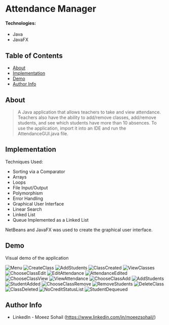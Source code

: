 # Attendance Manager

#### Technologies:

- Java
- JavaFX

## Table of Contents

- [About](#about)
- [Implementation](#implementation)
- [Demo](#demo)
- [Author Info](#author-info)

## About

> A Java application that allows teachers to take and view attendance. Teachers also have the ability to add/remove classes, add/remove students, and see which students have more than 10 absences. To use the application, import it into an IDE and run the AttendanceGUI.java file.

## Implementation

Techniques Used:
- Sorting via a Comparator
- Arrays
- Loops
- File Input/Output
- Polymorphism
- Error Handling
- Graphical User Interface
- Linear Search
- Linked List
- Queue Implemented as a Linked List

NetBeans and JavaFX was used to create the graphical user interface.

## Demo

Visual demo of the application

![Menu](README-images/img1.png)
![CreateClass](README-images/img2.png)
![AddStudents](README-images/img3.png)
![ClassCreated](README-images/img4.png)
![ViewClasses](README-images/img5.png)
![ChooseClassEdit](README-images/img6.png)
![EditAttendance](README-images/img7.png)
![AttendanceEdited](README-images/img8.png)
![ChooseClassView](README-images/img9.png)
![ViewAttendance](README-images/img10.png)
![ChooseClassAdd](README-images/img11.png)
![AddStudents](README-images/img12.png)
![StudentAdded](README-images/img13.png)
![ChooseClassRemove](README-images/img14.png)
![RemoveStudents](README-images/img15.png)
![DeleteClass](README-images/img16.png)
![ClassDeleted](README-images/img17.png)
![NoCreditStatusList](README-images/img18.png)
![StudentDequeued](README-images/img19.png)

## Author Info

- LinkedIn - Moeez Sohail (https://www.linkedin.com/in/moeezsohail/)